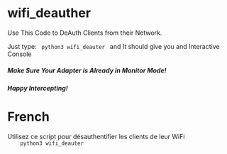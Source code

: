 # wifi_deauther

Use This Code to DeAuth Clients from their Network.

Just type: 
<code>
    python3 wifi_deauter
</code>
and It should give you and Interactive Console

<h5>Make Sure Your Adapter is Already in Monitor Mode!<h5>

Happy Intercepting!


<h1>French</h1>
Utilisez ce script pour désauthentifier les clients de leur WiFi
<code>
    python3 wifi_deauter
</code>
